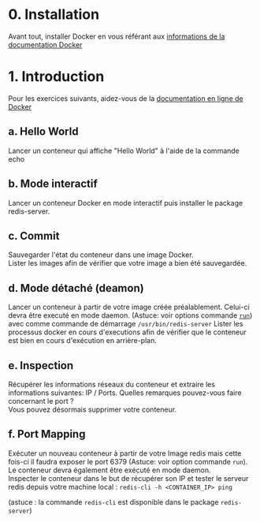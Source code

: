 # 0. Installation

Avant tout, installer Docker en vous référant aux [informations de la documentation Docker](http://docs.docker.io/en/latest/installation/)

# 1. Introduction

Pour les exercices suivants, aidez-vous de la [documentation en ligne de Docker](http://docs.docker.io/en/latest/reference/commandline/)

## a. Hello World

Lancer un conteneur qui affiche "Hello World" à l'aide de la commande echo

## b. Mode interactif

Lancer un conteneur Docker en mode interactif puis installer le package redis-server.

## c. Commit

Sauvegarder l'état du conteneur dans une image Docker.  
Lister les images afin de vérifier que votre image a bien été sauvegardée.

## d. Mode détaché (deamon)

Lancer un conteneur à partir de votre image créée préalablement. Celui-ci devra être executé en mode daemon. (Astuce: voir options commande [`run`](http://docs.docker.io/en/latest/reference/commandline/cli/#run)) avec comme commande de démarrage `/usr/bin/redis-server`
Lister les processus docker en cours d'executions afin de vérifier que le conteneur est bien en cours d'exécution en arrière-plan.

## e. Inspection

Récupérer les informations réseaux du conteneur et extraire les informations suivantes: IP / Ports.
Quelles remarques pouvez-vous faire concernant le port ?  
Vous pouvez désormais supprimer votre conteneur.

## f. Port Mapping

Exécuter un nouveau conteneur à partir de votre Image redis mais cette fois-ci il faudra exposer le port 6379 (Astuce: voir option commande `run`). Le conteneur devra également être exécuté en mode daemon.  
Inspecter le conteneur dans le but de récupérer son IP et tester le serveur redis depuis votre machine local : `redis-cli -h <CONTAINER_IP> ping`

(astuce : la commande `redis-cli` est disponible dans le package `redis-server`)
